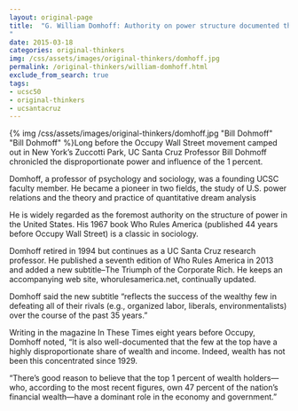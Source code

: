```yaml
---
layout: original-page
title:  "G. William Domhoff: Authority on power structure documented the 1 percent "
date: 2015-03-18
categories: original-thinkers
img: /css/assets/images/original-thinkers/domhoff.jpg
permalink: /original-thinkers/william-domhoff.html
exclude_from_search: true
tags: 
- ucsc50
- original-thinkers
- ucsantacruz
---
```


{% img /css/assets/images/original-thinkers/domhoff.jpg "Bill Dohmoff" "Bill Dohmoff" %}Long before the Occupy Wall Street movement camped out in New York’s Zuccotti Park, UC Santa Cruz Professor Bill Dohmoff chronicled the disproportionate power and influence of the 1 percent.Domhoff, a professor of psychology and sociology, was a founding UCSC faculty member. He became a pioneer in two fields, the study of U.S. power relations and the theory and practice of quantitative dream analysis

He is widely regarded as the foremost authority on the structure of power in the United States. His 1967 book Who Rules America (published 44 years before Occupy Wall Street) is a classic in sociology.

Domhoff retired in 1994 but continues as a UC Santa Cruz research professor. He published a seventh edition of Who Rules America in 2013 and added a new subtitle–The Triumph of the Corporate Rich.  He keeps an accompanying web site, whorulesamerica.net, continually updated. 

Domhoff said the new subtitle “reflects the success of the wealthy few in defeating all of their rivals (e.g., organized labor, liberals, environmentalists) over the course of the past 35 years.”

Writing in the magazine In These Times eight years before Occupy, Domhoff  noted, “It is also well-documented that the few at the top have a highly disproportionate share of wealth and income. Indeed, wealth has not been this concentrated since 1929.

“There’s good reason to believe that the top 1 percent of wealth holders—who, according to the most recent figures, own 47 percent of the nation’s financial wealth—have a dominant role in the economy and government.” 